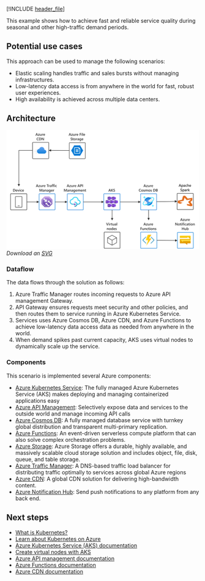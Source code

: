 [!INCLUDE [header_file](../../../includes/sol-idea-header.md)]

This example shows how to achieve fast and reliable service quality during seasonal and other high-traffic demand periods.

## Potential use cases

This approach can be used to manage the following scenarios:

* Elastic scaling handles traffic and sales bursts without managing infrastructures.
* Low-latency data access is from anywhere in the world for fast, robust user experiences.
* High availability is achieved across multiple data centers.

## Architecture

![Architecture Diagram](../media/aks-demand-spikes.png)
*Download an [SVG](../media/aks-demand-spikes.svg)*

### Dataflow

The data flows through the solution as follows:

1. Azure Traffic Manager routes incoming requests to Azure API management Gateway.
2. API Gateway ensures requests meet security and other policies, and then routes them to service running in Azure Kubernetes Service.
3. Services uses Azure Cosmos DB, Azure CDN, and Azure Functions to achieve low-latency data access data as needed from anywhere in the world.
4. When demand spikes past current capacity, AKS uses virtual nodes to dynamically scale up the service.

### Components

This scenario is implemented several Azure components:

- [Azure Kubernetes Service](https://azure.microsoft.com/services/kubernetes-service): The fully managed Azure Kubernetes Service (AKS) makes deploying and managing containerized applications easy
- [Azure API Management](https://azure.microsoft.com/services/api-management): Selectively expose data and services to the outside world and manage incoming API calls
- [Azure Cosmos DB](https://azure.microsoft.com/services/cosmos-db): A fully managed database service with turnkey global distribution and transparent multi-primary replication.
- [Azure Functions](https://azure.microsoft.com/services/functions): An event-driven serverless compute platform that can also solve complex orchestration problems.
- [Azure Storage](https://azure.microsoft.com/services/storage): Azure Storage offers a durable, highly available, and massively scalable cloud storage solution and includes object, file, disk, queue, and table storage.
- [Azure Traffic Manager](https://azure.microsoft.com/services/traffic-manager/): A DNS-based traffic load balancer for distributing traffic optimally to services across global Azure regions
- [Azure CDN](https://azure.microsoft.com/services/cdn): A global CDN solution for delivering high-bandwidth content.
- [Azure Notification Hub](https://azure.microsoft.com/services/notification-hubs): Send push notifications to any platform from any back end.

## Next steps

- [What is Kubernetes?](https://azure.microsoft.com/topic/what-is-kubernetes)
- [Learn about Kubernetes on Azure](https://azure.microsoft.com/overview/kubernetes-on-azure)
- [Azure Kubernetes Service (AKS) documentation](/azure/aks)
- [Create virtual nodes with AKS](/azure/aks/virtual-nodes-portal)
- [Azure API management documentation](/azure/api-management)
- [Azure Functions documentation](/azure/azure-functions)
- [Azure CDN documentation](/azure/cdn)
